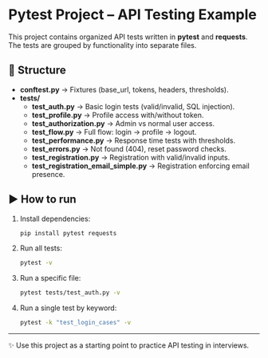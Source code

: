 # Pytest Project – API Testing Example

This project contains organized API tests written in **pytest** and **requests**.
The tests are grouped by functionality into separate files.

## 📂 Structure

- **conftest.py** → Fixtures (base_url, tokens, headers, thresholds).
- **tests/**
  - **test_auth.py** → Basic login tests (valid/invalid, SQL injection).
  - **test_profile.py** → Profile access with/without token.
  - **test_authorization.py** → Admin vs normal user access.
  - **test_flow.py** → Full flow: login → profile → logout.
  - **test_performance.py** → Response time tests with thresholds.
  - **test_errors.py** → Not found (404), reset password checks.
  - **test_registration.py** → Registration with valid/invalid inputs.
  - **test_registration_email_simple.py** → Registration enforcing email presence.

## ▶️ How to run

1. Install dependencies:
   ```bash
   pip install pytest requests
   ```

2. Run all tests:
   ```bash
   pytest -v
   ```

3. Run a specific file:
   ```bash
   pytest tests/test_auth.py -v
   ```

4. Run a single test by keyword:
   ```bash
   pytest -k "test_login_cases" -v
   ```

---
✨ Use this project as a starting point to practice API testing in interviews.
